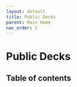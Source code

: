 ```yaml
---
layout: default
title: Public Decks
parent: Main Home
nav_order: 1
---
```


# Public Decks


## Table of contents
